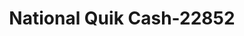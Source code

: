 ---
f_zip-code: 60435
f_state-code: IL
title: National Quik Cash-22852
f_phone: 815-730-3899
f_city-only: Joliet
f_address: 1420 W Jefferson Street Joliet
f_location-unique-id: '22852'
slug: national-quik-cash-22852
updated-on: '2024-05-30T13:46:58.046Z'
created-on: '2024-05-30T13:36:59.803Z'
published-on: '2024-05-30T13:54:32.469Z'
f_city-state: cms/city/joliet-il.md
f_company: cms/company/national-quik-cash.md
f_state: cms/state/illinois.md
layout: '[payday-loan].html'
tags: payday-loan
---